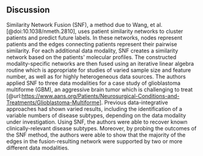 ## Discussion

<!-- {### Unsupervised methods} -->

Similarity Network Fusion (SNF), a method due to Wang, et al. [@doi:10.1038/nmeth.2810], uses patient similarity networks to cluster patients and predict future labels.
In these networks, nodes represent patients and the edges connecting patients represent their pairwise similarity.
For each additional data modality, SNF creates a similarity network based on the patients' molecular profiles.
The constructed modality-specific networks are then fused using an iterative linear algebra routine which is appropriate for studies of varied sample size and feature number, as well as for highly heterogeneous data sources.
The authors applied SNF to three data modalities for a case study of glioblastoma multiforme (GBM), an aggressive brain tumor which is challenging to treat [@url:https://www.aans.org/Patients/Neurosurgical-Conditions-and-Treatments/Glioblastoma-Multiforme].
Previous data-integrative approaches had shown varied results, including the identification of a variable numbers of disease subtypes, depending on the data modality under investigation.
Using SNF, the authors were able to recover known clinically-relevant disease subtypes.
Moreover, by probing the outcomes of the SNF method, the authors were able to show that the majority of the edges in the fusion-resulting network were supported by two or more different data modalities.


<!-- {### Supervised methods} -->
